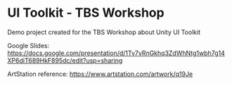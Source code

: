 # UI Toolkit - TBS Workshop
Demo project created for the TBS Workshop about Unity UI Toolkit

Google Slides: https://docs.google.com/presentation/d/1Tv7vRnGkhq3ZdWhNtg1wbh7g14XP6diT689HkF895dc/edit?usp=sharing

ArtStation reference: https://www.artstation.com/artwork/q19Je
